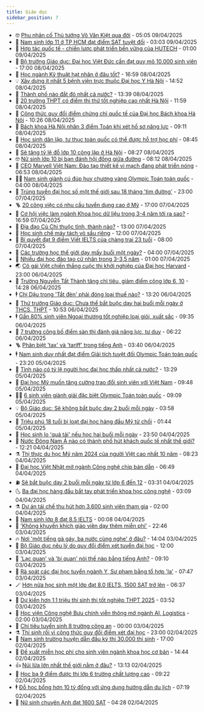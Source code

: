 ```yaml
---
title: Giáo dục
sidebar_position: 7
---
```


<!-- vnexpress-giao-duc:START -->
- 🤓 [Phu nhân cố Thủ tướng Võ Văn Kiệt qua đời](https://vnexpress.net/phu-nhan-co-thu-tuong-vo-van-kiet-qua-doi-4871753.html) - 05:05 09/04/2025
- 🦆 [Nam sinh lớp 11 ở TP HCM đạt điểm SAT tuyệt đối](https://vnexpress.net/nam-sinh-lop-11-o-tp-hcm-dat-diem-sat-tuyet-doi-4871549.html) - 03:03 09/04/2025
- 🦩 [Hợp tác quốc tế - chiến lược phát triển bền vững của HUTECH](https://vnexpress.net/hop-tac-quoc-te-chien-luoc-phat-trien-ben-vung-cua-hutech-4871485.html) - 01:00 09/04/2025
- 🌮 [Bộ trưởng Giáo dục: Đại học Việt Đức cần đạt quy mô 10.000 sinh viên](https://vnexpress.net/bo-truong-giao-duc-dai-hoc-viet-duc-can-dat-quy-mo-10-000-sinh-vien-4871501.html) - 17:00 08/04/2025
- 🔭 [Học ngành Kỹ thuật hạt nhân ở đâu tốt?](https://vnexpress.net/hoc-nganh-ky-thuat-hat-nhan-o-dau-tot-4871027.html) - 16:59 08/04/2025
- 💡 [Xây dựng ít nhất 5 bệnh viện trực thuộc Đại học Y Hà Nội](https://vnexpress.net/xay-dung-it-nhat-5-benh-vien-truc-thuoc-dai-hoc-y-ha-noi-4871523.html) - 14:52 08/04/2025
- 🥰 [Thành phố nào đắt đỏ nhất cả nước?](https://vnexpress.net/thanh-pho-nao-dat-do-nhat-ca-nuoc-4871511.html) - 13:39 08/04/2025
- 🐲 [20 trường THPT có điểm thi thử tốt nghiệp cao nhất Hà Nội](https://vnexpress.net/20-truong-thpt-co-diem-thi-thu-tot-nghiep-cao-nhat-ha-noi-4871442.html) - 11:59 08/04/2025
- 🦒 [Công thức quy đổi điểm chứng chỉ quốc tế của Đại học Bách khoa Hà Nội](https://vnexpress.net/cong-thuc-quy-doi-diem-chung-chi-quoc-te-cua-dai-hoc-bach-khoa-ha-noi-4871448.html) - 10:26 08/04/2025
- 🦆 [Bách khoa Hà Nội nhân 3 điểm Toán khi xét hồ sơ năng lực](https://vnexpress.net/bach-khoa-ha-noi-nhan-3-diem-toan-khi-xet-ho-so-nang-luc-4871382.html) - 09:11 08/04/2025
- 🧰 [Học sinh dân lập, tư thục toàn quốc có thể được hỗ trợ học phí](https://vnexpress.net/hoc-sinh-dan-lap-tu-thuc-toan-quoc-co-the-duoc-ho-tro-hoc-phi-4871365.html) - 08:45 08/04/2025
- 🐘 [Sẽ tăng tỷ lệ đỗ lớp 10 công lập ở Hà Nội](https://vnexpress.net/se-tang-ty-le-do-lop-10-cong-lap-o-ha-noi-4871354.html) - 08:27 08/04/2025
- 🤓 [Nữ sinh lớp 10 bị bạn đánh hội đồng giữa đường](https://vnexpress.net/nu-sinh-lop-10-bi-ban-danh-hoi-dong-giua-duong-4871201.html) - 08:12 08/04/2025
- 🧰 [CEO Marvell Việt Nam: Đào tạo thiết kế vi mạch đang phát triển nóng](https://vnexpress.net/ceo-marvell-viet-nam-dao-tao-thiet-ke-vi-mach-dang-phat-trien-nong-4870987.html) - 06:53 08/04/2025
- 🧑‍💻 [Nam sinh giành cú đúp huy chương vàng Olympic Toán toàn quốc](https://vnexpress.net/nam-sinh-gianh-cu-dup-huy-chuong-vang-olympic-toan-toan-quoc-4870965.html) - 04:00 08/04/2025
- 🫶 [Trúng tuyển đại học số một thế giới sau 18 tháng &#39;tìm đường&#39;](https://vnexpress.net/trung-tuyen-dai-hoc-so-mot-the-gioi-sau-18-thang-tim-duong-4870480.html) - 23:00 07/04/2025
- 🪜 [20 công việc có nhu cầu tuyển dụng cao ở Mỹ](https://vnexpress.net/20-cong-viec-co-nhu-cau-tuyen-dung-cao-o-my-4870700.html) - 17:00 07/04/2025
- 🎊 [Cơ hội việc làm ngành Khoa học dữ liệu trong 3-4 năm tới ra sao?](https://vnexpress.net/co-hoi-viec-lam-nganh-khoa-hoc-du-lieu-trong-3-4-nam-toi-ra-sao-4869722.html) - 16:59 07/04/2025
- 🧐 [Địa đạo Củ Chi thuộc tỉnh, thành nào?](https://vnexpress.net/dia-dao-cu-chi-thuoc-tinh-thanh-nao-4870970.html) - 13:00 07/04/2025
- 🌈 [Học sinh chế máy tách vỏ sầu riêng](https://vnexpress.net/hoc-sinh-che-may-tach-vo-sau-rieng-4869429.html) - 12:00 07/04/2025
- 🥰 [Bí quyết đạt 9 điểm Viết IELTS của chàng trai 23 tuổi](https://vnexpress.net/bi-quyet-dat-9-diem-viet-ielts-cua-chang-trai-23-tuoi-4870613.html) - 08:00 07/04/2025
- 🎡 [Các trường học thế giới dạy mấy buổi một ngày?](https://vnexpress.net/cac-truong-hoc-the-gioi-day-may-buoi-mot-ngay-4870260.html) - 04:00 07/04/2025
- 🎊 [Nhiều đại học đào tạo cử nhân trong 3-3,5 năm](https://vnexpress.net/nhieu-dai-hoc-dao-tao-cu-nhan-trong-3-3-5-nam-4863247.html) - 01:00 07/04/2025
- 🌏 [Cô gái Việt chiến thắng cuộc thi khởi nghiệp của Đại học Harvard](https://vnexpress.net/co-gai-viet-chien-thang-cuoc-thi-khoi-nghiep-cua-dai-hoc-harvard-4870028.html) - 23:00 06/04/2025
- 🥸 [Trường Nguyễn Tất Thành tăng chỉ tiêu, giảm điểm cộng lớp 6, 10](https://vnexpress.net/truong-nguyen-tat-thanh-tang-chi-tieu-giam-diem-cong-lop-6-10-4870729.html) - 14:28 06/04/2025
- 🕴 [Chị Dậu trong &#39;Tắt đèn&#39; phải đóng loại thuế nào?](https://vnexpress.net/chi-dau-trong-tat-den-phai-dong-loai-thue-nao-4870716.html) - 13:20 06/04/2025
- 💂 [Thứ trưởng Giáo dục: Chưa thể bắt buộc dạy hai buổi mỗi ngày ở THCS, THPT](https://vnexpress.net/thu-truong-giao-duc-chua-the-bat-buoc-day-hai-buoi-moi-ngay-o-thcs-thpt-4870748.html) - 10:53 06/04/2025
- 🕴 [Gần 80% sinh viên Ngoại thương tốt nghiệp loại giỏi, xuất sắc](https://vnexpress.net/gan-80-sinh-vien-ngoai-thuong-tot-nghiep-loai-gioi-xuat-sac-4870717.html) - 09:35 06/04/2025
- 🌋 [7 trường công bố điểm sàn thi đánh giá năng lực, tư duy](https://vnexpress.net/7-truong-cong-bo-diem-san-thi-danh-gia-nang-luc-tu-duy-4870389.html) - 06:22 06/04/2025
- 🪜 [Phân biệt &#39;tax&#39; và &#39;tariff&#39; trong tiếng Anh](https://vnexpress.net/phan-biet-tax-va-tariff-trong-tieng-anh-4870667.html) - 03:40 06/04/2025
- 🕴 [Nam sinh duy nhất đạt điểm Giải tích tuyệt đối Olympic Toán toàn quốc](https://vnexpress.net/nam-sinh-duy-nhat-dat-diem-giai-tich-tuyet-doi-olympic-toan-toan-quoc-4870463.html) - 23:20 05/04/2025
- 🎃 [Tỉnh nào có tỷ lệ người học đại học thấp nhất cả nước?](https://vnexpress.net/tinh-nao-co-ty-le-nguoi-hoc-dai-hoc-thap-nhat-ca-nuoc-4870465.html) - 13:29 05/04/2025
- 🦏 [Đại học Mỹ muốn tăng cường trao đổi sinh viên với Việt Nam](https://vnexpress.net/dai-hoc-my-muon-tang-cuong-trao-doi-sinh-vien-voi-viet-nam-4870227.html) - 09:48 05/04/2025
- 🧑‍🏫 [6 sinh viên giành giải đặc biệt Olympic Toán toàn quốc](https://vnexpress.net/6-sinh-vien-gianh-giai-dac-biet-olympic-toan-toan-quoc-4870461.html) - 09:09 05/04/2025
- 💡 [Bộ Giáo dục: Sẽ không bắt buộc dạy 2 buổi mỗi ngày](https://vnexpress.net/bo-giao-duc-se-khong-bat-buoc-day-2-buoi-moi-ngay-4870193.html) - 03:58 05/04/2025
- 🐎 [Triệu phú 18 tuổi bị loạt đại học hàng đầu Mỹ từ chối](https://vnexpress.net/trieu-phu-18-tuoi-bi-loat-dai-hoc-hang-dau-my-tu-choi-4870240.html) - 01:44 05/04/2025
- 🧰 [Học sinh lo &#39;quá tải&#39; nếu học hai buổi mỗi ngày](https://vnexpress.net/hoc-sinh-lo-qua-tai-neu-hoc-hai-buoi-moi-ngay-4870266.html) - 23:50 04/04/2025
- 🙉 [Nước Đông Nam Á nào có thành phố hút khách quốc tế nhất thế giới?](https://vnexpress.net/nuoc-dong-nam-a-nao-co-thanh-pho-hut-khach-quoc-te-nhat-the-gioi-4870172.html) - 12:21 04/04/2025
- ⚗️ [Thị thực du học Mỹ năm 2024 của người Việt cao nhất 10 năm](https://vnexpress.net/thi-thuc-du-hoc-my-nam-2024-cua-nguoi-viet-cao-nhat-10-nam-4869282.html) - 08:23 04/04/2025
- 🌝 [Đại học Việt Nhật mở ngành Công nghệ chip bán dẫn](https://vnexpress.net/dai-hoc-viet-nhat-mo-nganh-cong-nghe-chip-ban-dan-4869900.html) - 06:49 04/04/2025
- ⛽️ [Sẽ bắt buộc dạy 2 buổi mỗi ngày từ lớp 6 đến 12](https://vnexpress.net/se-bat-buoc-day-2-buoi-moi-ngay-tu-lop-6-den-12-4869874.html) - 03:31 04/04/2025
- 🌜 [Ba đại học hàng đầu bắt tay phát triển khoa học công nghệ](https://vnexpress.net/ba-dai-hoc-hang-dau-bat-tay-phat-trien-khoa-hoc-cong-nghe-4869723.html) - 03:09 04/04/2025
- ⚗️ [Dự án tái chế thu hút hơn 3.600 sinh viên tham gia](https://vnexpress.net/du-an-tai-che-thu-hut-hon-3-600-sinh-vien-tham-gia-4868268.html) - 02:00 04/04/2025
- 🧰 [Nam sinh lớp 8 đạt 8.5 IELTS](https://vnexpress.net/nam-sinh-lop-8-dat-8-5-ielts-4869066.html) - 00:08 04/04/2025
- 🤗 [&#39;Không khuyến khích giáo viên dạy thêm miễn phí&#39;](https://vnexpress.net/khong-khuyen-khich-giao-vien-day-them-mien-phi-4869549.html) - 22:46 03/04/2025
- 🔥 [Nơi &#39;một tiếng gà gáy, ba nước cùng nghe&#39; ở đâu?](https://vnexpress.net/noi-mot-tieng-ga-gay-ba-nuoc-cung-nghe-o-dau-4869524.html) - 14:04 03/04/2025
- 💪 [Bộ Giáo dục nêu lý do quy đổi điểm xét tuyển đại học](https://vnexpress.net/bo-giao-duc-neu-ly-do-quy-doi-diem-xet-tuyen-dai-hoc-4869579.html) - 12:00 03/04/2025
- 💂 [&#39;Lạc quan&#39; và &#39;bi quan&#39; nói thế nào bằng tiếng Anh?](https://vnexpress.net/lac-quan-va-bi-quan-noi-the-nao-bang-tieng-anh-4869624.html) - 09:10 03/04/2025
- 🌮 [Rà soát các đại học tuyển ngành Y, Sư phạm bằng tổ hợp &#39;lạ&#39;](https://vnexpress.net/ra-soat-cac-dai-hoc-tuyen-nganh-y-su-pham-bang-to-hop-la-4869539.html) - 07:47 03/04/2025
- 🪄 [Hơn nửa học sinh một lớp đạt 8.0 IELTS, 1500 SAT trở lên](https://vnexpress.net/hon-nua-hoc-sinh-mot-lop-dat-8-0-ielts-1500-sat-tro-len-4869372.html) - 06:37 03/04/2025
- 🎡 [Dự kiến hơn 1,1 triệu thí sinh thi tốt nghiệp THPT 2025](https://vnexpress.net/du-kien-hon-1-1-trieu-thi-sinh-thi-tot-nghiep-thpt-2025-4869422.html) - 03:52 03/04/2025
- 🌈 [Học viện Công nghệ Bưu chính viễn thông mở ngành AI, Logistics](https://vnexpress.net/hoc-vien-cong-nghe-buu-chinh-vien-thong-mo-nganh-ai-logistics-4869213.html) - 02:00 03/04/2025
- 🎊 [Chỉ tiêu tuyển sinh 8 trường công an](https://vnexpress.net/chi-tieu-tuyen-sinh-8-truong-cong-an-4868948.html) - 00:00 03/04/2025
- ⚗️ [Thí sinh rối vì công thức quy đổi điểm xét đại học](https://vnexpress.net/thi-sinh-roi-vi-cong-thuc-quy-doi-diem-xet-dai-hoc-4868793.html) - 23:00 02/04/2025
- 🌁 [Nam sinh trường huyện dẫn đầu kỳ thi 30.000 thí sinh](https://vnexpress.net/nam-sinh-truong-huyen-dan-dau-ky-thi-30-000-thi-sinh-4869257.html) - 17:00 02/04/2025
- 🦏 [Đề xuất miễn học phí cho sinh viên ngành khoa học cơ bản](https://vnexpress.net/de-xuat-mien-hoc-phi-cho-sinh-vien-nganh-khoa-hoc-co-ban-4868784.html) - 14:44 02/04/2025
- 👍 [Núi lửa lớn nhất thế giới nằm ở đâu?](https://vnexpress.net/nui-lua-lon-nhat-the-gioi-nam-o-dau-4869224.html) - 13:13 02/04/2025
- 🌈 [Học bạ 9 điểm được thi lớp 6 trường chất lượng cao](https://vnexpress.net/hoc-ba-9-diem-duoc-thi-lop-6-truong-chat-luong-cao-4868952.html) - 09:22 02/04/2025
- 🕴 [Đỗ học bổng hơn 10 tỷ đồng với ứng dụng hướng dẫn du lịch](https://vnexpress.net/do-hoc-bong-hon-10-ty-dong-voi-ung-dung-huong-dan-du-lich-4868047.html) - 07:19 02/04/2025
- 🧰 [Nữ sinh chuyên Anh đạt 1600 SAT](https://vnexpress.net/nu-sinh-chuyen-anh-dat-1600-sat-4868859.html) - 04:28 02/04/2025<!-- vnexpress-giao-duc:END -->
